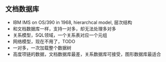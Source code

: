 ## 文档数据库
- IBM IMS on OS/390 in 1968, hierarchcal model, 层次结构
- 和文档数据库一样，支持一对多，却无法处理多对多
- 关系模型，SQL领域，一个关系表对应一个元组
- 网络模型，现在不用了，TODO
- 一对多，一次加载整个数据树
- 高度项链的数据，文档数据库最差，关系数据库可接受，图形数据库最适合

